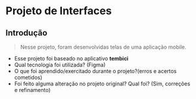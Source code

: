 # Projeto de Interfaces

## Introdução

> Nesse projeto, foram desenvolvidas telas de uma aplicação mobile.

* Esse projeto foi baseado no aplicativo **tembici**
* Qual tecnologia foi utilizada? (Figma)
* O que foi aprendido/exercitado durante o projeto?(erros e acertos cometidos)
* Foi feito alguma alteração no projeto original? Qual foi? (Sim, correções e refinamento)
